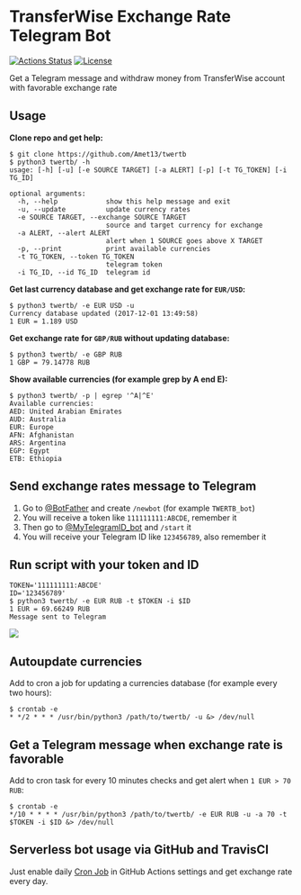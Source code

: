 # TransferWise Exchange Rate Telegram Bot

[![Actions Status](https://github.com/Amet13/twertb/workflows/twertb/badge.svg)](https://github.com/Amet13/twertb/actions)
[![License](https://img.shields.io/badge/license-GNU_GPLv3-red.svg)](https://www.gnu.org/licenses/gpl-3.0.html)

Get a Telegram message and withdraw money from TransferWise account with favorable exchange rate

## Usage

**Clone repo and get help:**

```
$ git clone https://github.com/Amet13/twertb
$ python3 twertb/ -h
usage: [-h] [-u] [-e SOURCE TARGET] [-a ALERT] [-p] [-t TG_TOKEN] [-i TG_ID]

optional arguments:
  -h, --help            show this help message and exit
  -u, --update          update currency rates
  -e SOURCE TARGET, --exchange SOURCE TARGET
                        source and target currency for exchange
  -a ALERT, --alert ALERT
                        alert when 1 SOURCE goes above X TARGET
  -p, --print           print available currencies
  -t TG_TOKEN, --token TG_TOKEN
                        telegram token
  -i TG_ID, --id TG_ID  telegram id
```

**Get last currency database and get exchange rate for `EUR/USD`:**

```
$ python3 twertb/ -e EUR USD -u
Currency database updated (2017-12-01 13:49:58)
1 EUR = 1.189 USD
```

**Get exchange rate for `GBP/RUB` without updating database:**

```
$ python3 twertb/ -e GBP RUB
1 GBP = 79.14778 RUB
```

**Show available currencies (for example grep by A end E):**

```
$ python3 twertb/ -p | egrep '^A|^E'
Available currencies:
AED: United Arabian Emirates
AUD: Australia
EUR: Europe
AFN: Afghanistan
ARS: Argentina
EGP: Egypt
ETB: Ethiopia
```

## Send exchange rates message to Telegram

1. Go to [@BotFather](https://t.me/BotFather) and create `/newbot` (for example `TWERTB_bot`)
2. You will receive a token like `111111111:ABCDE`, remember it
3. Then go to [@MyTelegramID_bot](https://t.me/MyTelegramID_bot) and `/start` it
4. You will receive your Telegram ID like `123456789`, also remember it

## Run script with your token and ID

```
TOKEN='111111111:ABCDE'
ID='123456789'
$ python3 twertb/ -e EUR RUB -t $TOKEN -i $ID
1 EUR = 69.66249 RUB
Message sent to Telegram
```

![](https://raw.githubusercontent.com/Amet13/twertb/master/message.jpg)

## Autoupdate currencies

Add to cron a job for updating a currencies database (for example every two hours):

```
$ crontab -e
* */2 * * * /usr/bin/python3 /path/to/twertb/ -u &> /dev/null
```

## Get a Telegram message when exchange rate is favorable

Add to cron task for every 10 minutes checks and get alert when `1 EUR > 70 RUB`:

```
$ crontab -e
*/10 * * * * /usr/bin/python3 /path/to/twertb/ -e EUR RUB -u -a 70 -t $TOKEN -i $ID &> /dev/null
```

## Serverless bot usage via GitHub and TravisCI

Just enable daily [Cron Job](https://help.github.com/en/articles/events-that-trigger-workflows#scheduled-events) in GitHub Actions settings and get exchange rate every day.
